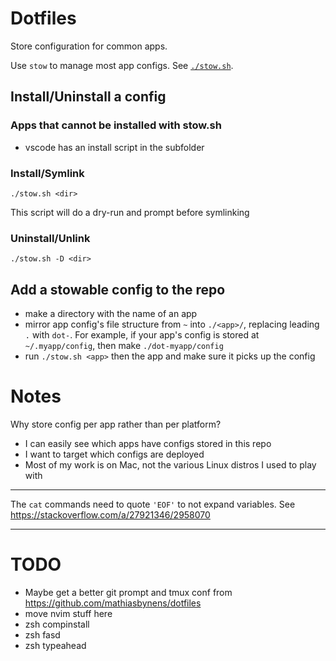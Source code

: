 # Dotfiles

Store configuration for common apps.

Use `stow` to manage most app configs. See [`./stow.sh`](./stow.sh).

## Install/Uninstall a config

### Apps that cannot be installed with stow.sh

- vscode has an install script in the subfolder

### Install/Symlink

```
./stow.sh <dir>
```

This script will do a dry-run and prompt before symlinking

### Uninstall/Unlink

```
./stow.sh -D <dir>
```

## Add a stowable config to the repo

- make a directory with the name of an app
- mirror app config's file structure from `~` into `./<app>/`, replacing leading `.` with `dot-`. For example, if your app's config is stored at `~/.myapp/config`, then make `./dot-myapp/config`
- run `./stow.sh <app>` then the app and make sure it picks up the config

# Notes

Why store config per app rather than per platform?

- I can easily see which apps have configs stored in this repo
- I want to target which configs are deployed
- Most of my work is on Mac, not the various Linux distros I used to play with

---

The `cat` commands need to quote `'EOF'` to not expand variables. See
https://stackoverflow.com/a/27921346/2958070

---

# TODO

- Maybe get a better git prompt and tmux conf from https://github.com/mathiasbynens/dotfiles
- move nvim stuff here
- zsh compinstall
- zsh fasd
- zsh typeahead
